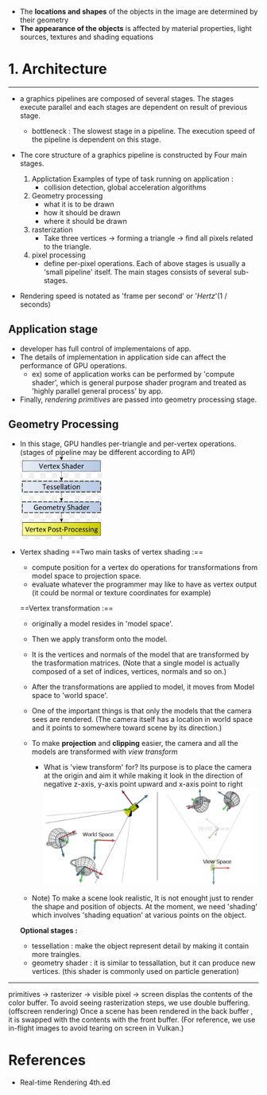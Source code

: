 
- The **locations and shapes** of the objects in the image are determined by their geometry
- **The appearance of the objects** is affected by material properties, light sources, textures and shading equations

# 1. Architecture
---

- a graphics pipelines are composed of several stages.
	The stages execute parallel and each stages are dependent on result of previous stage.
	- bottleneck : The slowest stage in a pipeline. The execution speed of the pipeline is dependent on this stage.

- The core structure of a graphics pipeline is constructed by Four main stages.
	1. Applictation
		Examples of type of task running on application :
		- collision detection, global acceleration algorithms
	2. Geometry processing
		- what it is to be drawn
		- how it should be drawn
		- where it should be drawn
	3. rasterization
		- Take three vertices -> forming a triangle -> find all pixels related to the triangle.
	4. pixel processing
		- define per-pixel operations.
	Each of above stages is usually a 'small pipeline' itself. The main stages consists of several sub-stages.

- Rendering speed is notated as 'frame per second' or '*Hertz*'(1 / seconds) 

## Application stage

- developer has full control of implementaions of app.
- The details of implementation in application side can affect the performance of GPU operations.
	- ex) some of application works can be performed by 'compute shader', which is general purpose shader program and treated as 'highly parallel general process' by app.
- Finally, *rendering primitives* are passed into geometry processing stage.

## Geometry Processing
- In this stage, GPU handles per-triangle and per-vertex operations.
	(stages of pipeline may be different according to API)
	![](../../../images/Pasted%20image%2020240515224406.png)


- Vertex shading
	==Two main tasks of vertex shading :==
	- compute position for a vertex 
		do operations for transformations from model space to projection space.
	- evaluate whatever the programmer may like to have as vertex output (it could be normal or texture coordinates for example)

	==Vertex transformation :==
	- originally a model resides in 'model space'.
	- Then we apply transform onto the model.
	- It is the vertices and normals of the model that are transformed by the trasformation matrices. (Note that a single model is actually composed of a set of indices, vertices, normals and so on.)
	- After the transformations are applied to model, it moves from Model space to 'world space'.
	- One of the important things is that only the models that the camera sees are rendered. (The camera itself has a location in world space and it points to somewhere toward scene by its direction.)
	- To make **projection** and **clipping** easier, the camera and all the models are transformed with *view transform*
		- What is 'view transform' for?
			Its purpose is to place the camera at the origin and aim it while making it look in the direction of negative z-axis, y-axis point upward and x-axis point to right
			![](../../../images/Pasted%20image%2020240517110331.png)
	
	- Note) To make a scene look realistic, It is not enought just to render the shape and position of objects. At the moment, we need 'shading' which involves 'shading equation' at various points on the object.
	
	**Optional stages :**
	- tessellation : make the object represent detail by making it contain more traingles.
	- geometry shader : it is similar to tessallation, but it can produce new vertices. (this shader is commonly used on particle generation)
---

primitives -> rasterizer -> visible pixel -> screen displas the contents of the color buffer.
To avoid seeing rasterization steps, we use double buffering. (offscreen rendering)
Once a scene has been rendered in the back buffer , it is swapped with the contents with the front buffer.
(For reference, we use in-flight images to avoid tearing on screen in Vulkan.)




# References

- Real-time Rendering 4th.ed